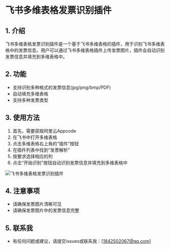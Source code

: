 # 飞书多维表格发票识别插件
## 1. 介绍
飞书多维表格发票识别插件是一个基于飞书多维表格的插件，用于识别飞书多维表格中的发票信息。用户可以通过飞书多维表格插件上传发票图片，插件会自动识别发票信息并填充到多维表格中。

## 2. 功能
- 支持识别多种格式的发票信息(jpg/png/bmp/PDF)
- 自动填充多维表格
- 支持多种发票类型

## 3. 使用方法
1. 首先，需要获取阿里云Appcode
2. 在飞书中打开多维表格
3. 点击多维表格右上角的“插件”按钮
4. 在插件列表中找到“发票解析”
5. 按要求选择相应的列
7. 点击“开始识别”按钮自动识别发票信息并填充到多维表格中

![飞书多维表格发票识别插件](https://github.com/Erional/feishu_Invoice_Identification_plug-in/blob/main/public/images/%E9%A3%9E%E4%B9%A6%E5%A4%9A%E7%BB%B4%E8%A1%A8%E6%A0%BC%E5%8F%91%E7%A5%A8%E8%AF%86%E5%88%AB%E6%8F%92%E4%BB%B6.gif)

## 4. 注意事项
- 请确保发票图片清晰可见
- 请确保发票图片中的发票信息完整

## 5. 联系我
- 有任何问题或建议，请提交issues或联系我：[1842502067@qq.com]
